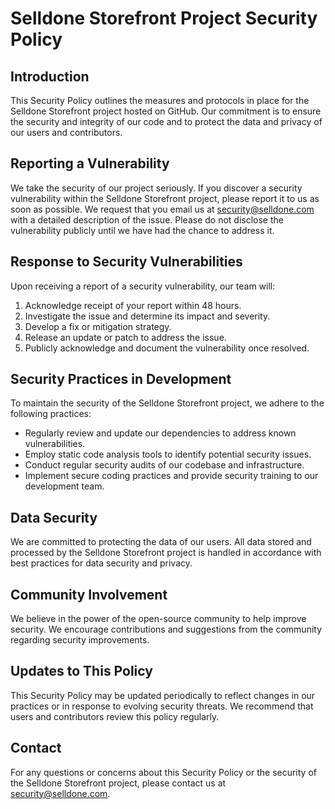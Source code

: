 # Selldone Storefront Project Security Policy

## Introduction

This Security Policy outlines the measures and protocols in place for the Selldone Storefront project hosted on GitHub. Our commitment is to ensure the security and integrity of our code and to protect the data and privacy of our users and contributors.

## Reporting a Vulnerability

We take the security of our project seriously. If you discover a security vulnerability within the Selldone Storefront project, please report it to us as soon as possible. We request that you email us at [security@selldone.com](mailto:security@selldone.com) with a detailed description of the issue. Please do not disclose the vulnerability publicly until we have had the chance to address it.

## Response to Security Vulnerabilities

Upon receiving a report of a security vulnerability, our team will:

1. Acknowledge receipt of your report within 48 hours.
2. Investigate the issue and determine its impact and severity.
3. Develop a fix or mitigation strategy.
4. Release an update or patch to address the issue.
5. Publicly acknowledge and document the vulnerability once resolved.

## Security Practices in Development

To maintain the security of the Selldone Storefront project, we adhere to the following practices:

- Regularly review and update our dependencies to address known vulnerabilities.
- Employ static code analysis tools to identify potential security issues.
- Conduct regular security audits of our codebase and infrastructure.
- Implement secure coding practices and provide security training to our development team.

## Data Security

We are committed to protecting the data of our users. All data stored and processed by the Selldone Storefront project is handled in accordance with best practices for data security and privacy.

## Community Involvement

We believe in the power of the open-source community to help improve security. We encourage contributions and suggestions from the community regarding security improvements.

## Updates to This Policy

This Security Policy may be updated periodically to reflect changes in our practices or in response to evolving security threats. We recommend that users and contributors review this policy regularly.

## Contact

For any questions or concerns about this Security Policy or the security of the Selldone Storefront project, please contact us at [security@selldone.com](mailto:security@selldone.com).
